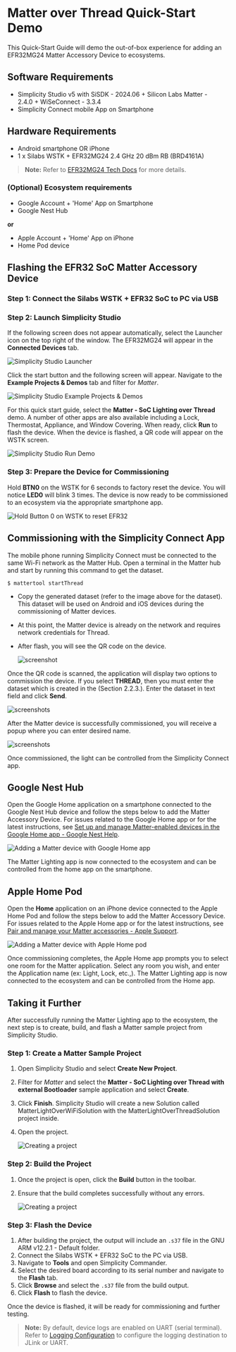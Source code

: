 # Matter over Thread Quick-Start Demo

This Quick-Start Guide will demo the out-of-box experience for adding an EFR32MG24 Matter Accessory Device to ecosystems.

## Software Requirements

- Simplicity Studio v5 with SiSDK - 2024.06 + Silicon Labs Matter - 2.4.0 + WiSeConnect - 3.3.4
- Simplicity Connect mobile App on Smartphone

## Hardware Requirements

- Android smartphone OR iPhone
- 1 x Silabs WSTK + EFR32MG24 2.4 GHz 20 dBm RB (BRD4161A)

> **Note:** Refer to [EFR32MG24 Tech Docs](https://www.silabs.com/development-tools/wireless/efr32xg24-pro-kit-20-dbm?tab=techdocs) for more details.

### (Optional) Ecosystem requirements

- Google Account + 'Home' App on Smartphone
- Google Nest Hub

**or**

- Apple Account + 'Home' App on iPhone
- Home Pod device

## Flashing the EFR32 SoC Matter Accessory Device

### Step 1: Connect the Silabs WSTK + EFR32 SoC to PC via USB

### Step 2: Launch Simplicity Studio

If the following screen does not appear automatically, select the Launcher icon on the top right of the window. The EFR32MG24 will appear in the **Connected Devices** tab.

![Simplicity Studio Launcher](./images/studio-launcher-thread.png)

Click the start button and the following screen will appear. Navigate to the **Example Projects & Demos** tab and filter for *Matter*.

![Simplicity Studio Example Projects & Demos](./images/studio-demos-thread.png)

For this quick start guide, select the **Matter - SoC Lighting over Thread** demo. A number of other apps are also available including a Lock, Thermostat, Appliance, and Window Covering. When ready, click **Run** to flash the device. When the device is flashed, a QR code will appear on the WSTK screen.

![Simplicity Studio Run Demo](./images/studio-run-demo-thread.png)

### Step 3: Prepare the Device for Commissioning

Hold **BTN0** on the WSTK for 6 seconds to factory reset the device. You will notice **LED0** will blink 3 times. The device is now ready to be commissioned to an ecosystem via the appropriate smartphone app.

![Hold Button 0 on WSTK to reset EFR32](./images/efr32-wsdk-reset.png)

## Commissioning with the Simplicity Connect App

The mobile phone running Simplicity Connect must be connected to the same Wi-Fi network as the Matter Hub. Open a terminal in the Matter hub and start by running this command to get the dataset.

```
$ mattertool startThread
```

- Copy the generated dataset (refer to the image above for the dataset). This dataset will be used on Android and iOS devices during the commissioning of Matter devices.

- At this point, the Matter device is already on the network and requires network credentials for Thread.

- After flash, you will see the QR code on the device.
  
  ![screenshot](./images/dataset.png)

Once the QR code is scanned, the application will display two options to commission the device. If you select **THREAD**, then you must enter the dataset which is created in the (Section 2.2.3.). Enter the dataset in text field and click **Send**.

![screenshots](./images/1-3.png)

After the Matter device is successfully commissioned, you will receive a popup where you can enter desired name.

![screenshots](./images/4-6.png)

Once commissioned, the light can be controlled from the Simplicity Connect app.

## Google Nest Hub

Open the Google Home application on a smartphone connected to the Google Nest Hub device and follow the steps below to add the Matter Accessory Device. For issues related to the Google Home app or for the latest instructions, see [Set up and manage Matter-enabled devices in the Google Home app - Google Nest Help](https://support.google.com/googlenest/answer/13127223?hl=en#zippy=%2Cset-up-your-rd-party-matter-enabled-device-with-the-google-home-app).

![Adding a Matter device with Google Home app](./images/google-home-app-slides.png)

The Matter Lighting app is now connected to the ecosystem and can be controlled from the home app on the smartphone.

## Apple Home Pod

Open the **Home** application on an iPhone device connected to the Apple Home Pod and follow the steps below to add the Matter Accessory Device. For issues related to the Apple Home app or for the latest instructions, see [Pair and manage your Matter accessories - Apple Support](https://support.apple.com/en-us/102135).

![Adding a Matter device with Apple Home pod](./images/apple-home-app-slides.png)

Once commissioning completes, the Apple Home app prompts you to select one room for the Matter application. Select any room you wish, and enter the Application name (ex: Light, Lock, etc.,). The Matter Lighting app is now connected to the ecosystem and can be controlled from the Home app.

## Taking it Further

After successfully running the Matter Lighting app to the ecosystem, the next step is to create, build, and flash a Matter sample project from Simplicity Studio.

### Step 1: Create a Matter Sample Project

1. Open Simplicity Studio and select **Create New Project**.
2. Filter for *Matter* and select the **Matter - SoC Lighting over Thread with external Bootloader** sample application and select **Create**.
3. Click **Finish**.
   Simplicity Studio will create a new Solution called MatterLightOverWiFiSolution with the MatterLightOverThreadSolution project inside.
4. Open the project.

   ![Creating a project](./images/studio-project.png)

### Step 2: Build the Project

1. Once the project is open, click the **Build** button in the toolbar.
2. Ensure that the build completes successfully without any errors.

   ![Creating a project](./images/studio-build.png)

### Step 3: Flash the Device

1. After building the project, the output will include an `.s37` file in the GNU ARM v12.2.1 - Default folder.
2. Connect the Silabs WSTK + EFR32 SoC to the PC via USB.
3. Navigate to **Tools** and open Simplicity Commander.
4. Select the desired board according to its serial number and navigate to the **Flash** tab.
5. Click **Browse** and select the `.s37` file from the build output.
6. Click **Flash** to flash the device.

Once the device is flashed, it will be ready for commissioning and further testing.

> **Note:** By default, device logs are enabled on UART (serial terminal). Refer to [Logging Configuration](/matter/{build-docspace-version}/matter-overview-guides/matter-logging-configuration.md) to configure the logging destination to JLink or UART.